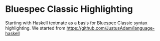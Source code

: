 # Bluespec Classic Highlighting

Starting with Haskell textmate as a basis for Bluespec Classic syntax highlighting.
We started from <https://github.com/JustusAdam/language-haskell>